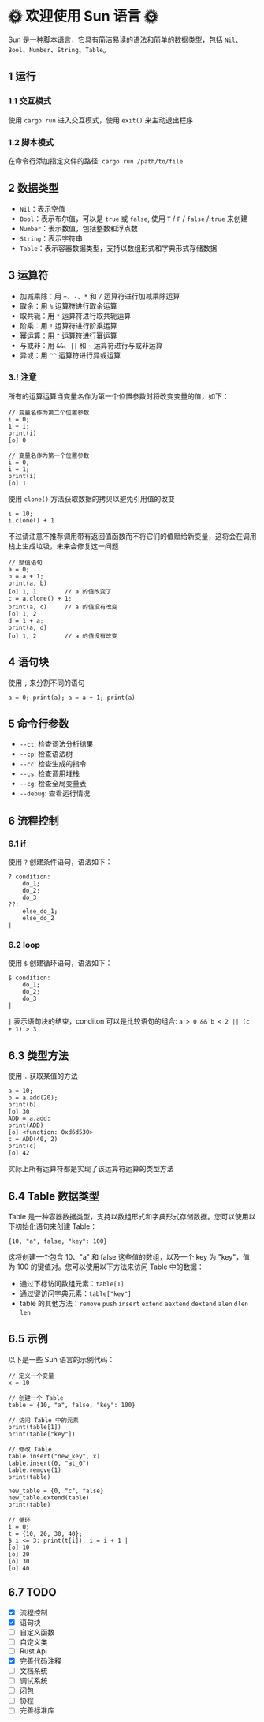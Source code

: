 # 🌞 欢迎使用 Sun 语言 🌞

Sun 是一种脚本语言，它具有简洁易读的语法和简单的数据类型，包括 `Nil`、`Bool`、`Number`、`String`、`Table`。

## 1 运行

### 1.1 交互模式

使用 `cargo run` 进入交互模式，使用 `exit()` 来主动退出程序

### 1.2 脚本模式

在命令行添加指定文件的路径: `cargo run /path/to/file`

## 2 数据类型

- `Nil`：表示空值
- `Bool`：表示布尔值，可以是 `true` 或 `false`, 使用 `T` / `F` / `false` / `true` 来创建
- `Number`：表示数值，包括整数和浮点数
- `String`：表示字符串
- `Table`：表示容器数据类型，支持以数组形式和字典形式存储数据

## 3 运算符

- 加减乘除：用 `+`、`-`、`*` 和 `/` 运算符进行加减乘除运算
- 取余：用 `%` 运算符进行取余运算
- 取共轭：用 `*` 运算符进行取共轭运算
- 阶乘：用 `!` 运算符进行阶乘运算
- 幂运算：用 `^` 运算符进行幂运算
- 与或非：用 `&&`、`||` 和 `~` 运算符进行与或非运算
- 异或：用 `^^` 运算符进行异或运算

### 3.! 注意

所有的运算运算当变量名作为第一个位置参数时将改变变量的值，如下：

```sun
// 变量名作为第二个位置参数
i = 0;
1 + i;
print(i)
[o] 0

// 变量名作为第一个位置参数
i = 0;
i + 1;
print(i)
[o] 1
```

使用 `clone()` 方法获取数据的拷贝以避免引用值的改变

```sun
i = 10;
i.clone() + 1
```

不过请注意不推荐调用带有返回值函数而不将它们的值赋给新变量，这将会在调用栈上生成垃圾，未来会修复这一问题

```sun
// 赋值语句
a = 0;
b = a + 1;
print(a, b)
[o] 1, 1        // a 的值改变了
c = a.clone() + 1;
print(a, c)     // a 的值没有改变
[o] 1, 2
d = 1 + a;
print(a, d)
[o] 1, 2        // a 的值没有改变
```

## 4 语句块

使用 `;` 来分割不同的语句

```sun
a = 0; print(a); a = a + 1; print(a)
```

## 5 命令行参数

+ `--ct`: 检查词法分析结果
+ `--cp`: 检查语法树
+ `--cc`: 检查生成的指令
+ `--cs`: 检查调用堆栈
+ `--cg`: 检查全局变量表
+ `--debug`: 查看运行情况

## 6 流程控制

### 6.1 if

使用 `?` 创建条件语句，语法如下：

```sun
? condition: 
    do_1;
    do_2;
    do_3
??: 
    else_do_1;
    else_do_2
|
```

### 6.2 loop

使用 `$` 创建循环语句，语法如下：

```sun
$ condition: 
    do_1;
    do_2;
    do_3
|
```

`|` 表示语句块的结束，conditon 可以是比较语句的组合: `a > 0 && b < 2 || (c + 1) > 3`

## 6.3 类型方法

使用 `.` 获取某值的方法

```sun
a = 10;
b = a.add(20);
print(b)
[o] 30
ADD = a.add;
print(ADD)
[o] <function: 0xd6d530>
c = ADD(40, 2)
print(c)
[o] 42
```

实际上所有运算符都是实现了该运算符运算的类型方法

## 6.4 Table 数据类型

Table 是一种容器数据类型，支持以数组形式和字典形式存储数据。您可以使用以下初始化语句来创建 Table：

```sun
{10, "a", false, "key": 100}
```

这将创建一个包含 10、"a" 和 false 这些值的数组，以及一个 key 为 "key"，值为 100 的键值对。您可以使用以下方法来访问 Table 中的数据：

- 通过下标访问数组元素：`table[1]`
- 通过键访问字典元素：`table["key"]`
- table 的其他方法：`remove` `push` `insert` `extend` `aextend` `dextend` `alen` `dlen` `len`

## 6.5 示例

以下是一些 Sun 语言的示例代码：

```sun
// 定义一个变量
x = 10

// 创建一个 Table
table = {10, "a", false, "key": 100}

// 访问 Table 中的元素
print(table[1])
print(table["key"])

// 修改 Table
table.insert("new_key", x)
table.insert(0, "at_0")
table.remove(1)
print(table)

new_table = {0, "c", false}
new_table.extend(table)
print(table)

// 循环
i = 0;
t = {10, 20, 30, 40};
$ i <= 3: print(t[i]); i = i + 1 | 
[o] 10
[o] 20
[o] 30
[o] 40
```

## 6.7 TODO

- [x] 流程控制
- [x] 语句块
- [ ] 自定义函数
- [ ] 自定义类
- [ ] Rust Api
- [x] 完善代码注释
- [ ] 文档系统
- [ ] 调试系统
- [ ] 闭包
- [ ] 协程
- [ ] 完善标准库